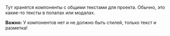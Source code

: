 Тут хранятся компоненты с общими текстами для проекта. Обычно, это какие-то тексты в попапах или модалах.

**Важно:** У компонентов нет и не должно быть стилей, только текст и разметка!
